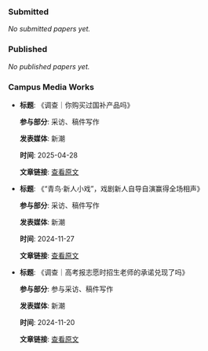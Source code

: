 ### Submitted
*No submitted papers yet.*

### Published
*No published papers yet.*

### Campus Media Works  
- **标题**: 《调查｜你购买过国补产品吗》 

  **参与部分**: 采访、稿件写作

  **发表媒体**: 新潮

  **时间**: 2025-04-28

  **文章链接**: [查看原文](https://mp.weixin.qq.com/s/22AXOxoYGNeqjHNL8PE-Fg)  

- **标题**: 《“青鸟·新人小戏”，戏剧新人自导自演赢得全场相声》  

  **参与部分**: 采访、稿件写作  

  **发表媒体**: 新潮 

  **时间**: 2024-11-27  

  **文章链接**: [查看原文](https://mp.weixin.qq.com/s/BWO5Yltp6cVhKS6_SYODQ)  

- **标题**: 《调查｜高考报志愿时招生老师的承诺兑现了吗》  

  **参与部分**: 参与采访、稿件写作

  **发表媒体**: 新潮

  **时间**: 2024-11-20

  **文章链接**: [查看原文](https://mp.weixin.qq.com/s/qjHb-jnkMWLRY9G6A3RKuQ)
